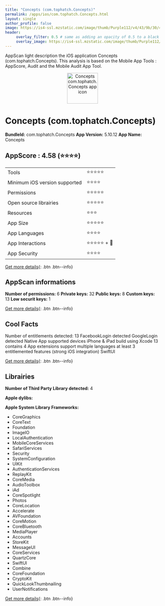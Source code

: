 ```yaml
---
title: "Concepts (com.tophatch.Concepts)"
permalink: /apps/ios/com.tophatch.Concepts.html
layout: single
author_profile: false
image: https://is4-ssl.mzstatic.com/image/thumb/Purple112/v4/43/9b/30/439b3081-3bed-5fda-eadb-a73538b001d5/AppIcon-0-1x_U007emarketing-0-0-0-10-0-0-85-220.png/512x512bb.jpg
header: 
     overlay_filter: 0.5 # same as adding an opacity of 0.5 to a black background
     overlay_image: https://is4-ssl.mzstatic.com/image/thumb/Purple112/v4/43/9b/30/439b3081-3bed-5fda-eadb-a73538b001d5/AppIcon-0-1x_U007emarketing-0-0-0-10-0-0-85-220.png/512x512bb.jpg
---
```

AppScan light description the iOS application Concepts (com.tophatch.Concepts). This analysis is based on the Mobile App Tools : AppScore, Audit and the Mobile Audit App Tool.

  
  
<div style="text-align: center;"><img src="https://is4-ssl.mzstatic.com/image/thumb/Purple112/v4/43/9b/30/439b3081-3bed-5fda-eadb-a73538b001d5/AppIcon-0-1x_U007emarketing-0-0-0-10-0-0-85-220.png/512x512bb.jpg" width="100" height="100" alt="Concepts com.tophatch.Concepts app icon"></div>  
  
# Concepts (com.tophatch.Concepts)

**BundleId:** com.tophatch.Concepts
**App Version:** 5.10.12
**App Name:** Concepts


## AppScore : 4.58 (⭐️⭐️⭐️⭐️) 

<table>
<tr><td> Tools </td><td> ⭐️⭐️⭐️⭐️⭐️ </td></tr>
<tr><td> Minimum iOS version supported </td><td> ⭐️⭐️⭐️⭐️ </td></tr>
<tr><td> Permissions </td><td> ⭐️⭐️⭐️⭐️⭐️ </td></tr>
<tr><td> Open source librairies </td><td> ⭐️⭐️⭐️⭐️⭐️ </td></tr>
<tr><td> Resources </td><td> ⭐️⭐️⭐️ </td></tr>
<tr><td> App Size </td><td> ⭐️⭐️⭐️⭐️⭐️ </td></tr>
<tr><td> App Languages </td><td> ⭐️⭐️⭐️⭐️ </td></tr>
<tr><td> App Interactions </td><td> ⭐️⭐️⭐️⭐️⭐️ + 🌟 </td></tr>
<tr><td> App Security </td><td> ⭐️⭐️⭐️⭐️ </td></tr>
</table>

[Get more details](/pricing.html){: .btn .btn--info}  
  
## AppScan informations 

**Number of permissions:** 6
**Private keys:** 32
**Public keys:** 8
**Custom keys:** 13
**Low securit keys:** 1
  
[Get more details](/pricing.html){: .btn .btn--info}

## Cool Facts

Number of entitlements detected: 13
FacebookLogin detected
GoogleLogin detected
Native App
supported devices iPhone & iPad
build using Xcode 13
contains 4 App extensions
support multiple languages
at least 3 entitlemented features (strong iOS integration)
SwiftUI
  
[Get more details](/pricing.html){: .btn .btn--info}

## Librairies 
**Number of Third Party Library detected:** 4

**Apple dylibs:**


**Apple System Library Frameworks:**
- CoreGraphics
- CoreText
- Foundation
- ImageIO
- LocalAuthentication
- MobileCoreServices
- SafariServices
- Security
- SystemConfiguration
- UIKit
- AuthenticationServices
- ReplayKit
- CoreMedia
- AudioToolbox
- iAd
- CoreSpotlight
- Photos
- CoreLocation
- Accelerate
- AVFoundation
- CoreMotion
- CoreBluetooth
- MediaPlayer
- Accounts
- StoreKit
- MessageUI
- CoreServices
- QuartzCore
- SwiftUI
- Combine
- CoreFoundation
- CryptoKit
- QuickLookThumbnailing
- UserNotifications


  
[Get more details](/pricing.html){: .btn .btn--info}

